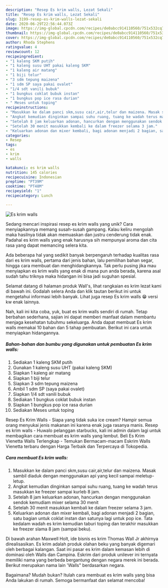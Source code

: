 ```yaml
---
description: "Resep Es krim walls, Lezat Sekali"
title: "Resep Es krim walls, Lezat Sekali"
slug: 3199-resep-es-krim-walls-lezat-sekali
date: 2020-06-29T22:56:44.073Z
image: https://img-global.cpcdn.com/recipes/de0abcc914110560/751x532cq70/es-krim-walls-foto-resep-utama.jpg
thumbnail: https://img-global.cpcdn.com/recipes/de0abcc914110560/751x532cq70/es-krim-walls-foto-resep-utama.jpg
cover: https://img-global.cpcdn.com/recipes/de0abcc914110560/751x532cq70/es-krim-walls-foto-resep-utama.jpg
author: Rhoda Stephens
ratingvalue: 4
reviewcount: 12
recipeingredient:
- "1 kaleng SKM putih"
- "1 kaleng susu UHT pakai kaleng SKM"
- "1 kaleng air matang"
- "1 biji telur"
- "3 sdm tepung maizena"
- "1 sdm SP saya pakai ovalet"
- "1/4 sdt vanili bubuk"
- "1 bungkus coklat bubuk instan"
- "1 bungkus pop ice rasa durian"
- " Meses untuk toping"
recipeinstructions:
- "Masukkan ke dalam panci skm,susu cair,air,telur dan maizena. Masak sambil diaduk dengan menggunakan api yang kecil sampai meletup-letup."
- "Angkat kemudian dinginkan sampai suhu ruang, tuang ke wadah terus masukkan ke freezer sampai kurleb 8 jam."
- "Setelah 8 jam keluarkan adonan, hancurkan dengan menggunakan sendok kemudiam mixer selama 30 menit"
- "Setelah 30 menit masukkan kembali ke dalam freezer selama 3 jam."
- "Keluarkan adonan dan mixer kembali, bagi adonan menjadi 2 bagian, satu bagian untuk coklat instan dan satunya lagi untuk pop ice. Tata kedalam wadah es krim kemudian taburi toping dan terakhir masukkan ke freezer slama 8 jam (sampai beku)."
categories:
- Resep
tags:
- es
- krim
- walls

katakunci: es krim walls 
nutrition: 145 calories
recipecuisine: Indonesian
preptime: "PT39M"
cooktime: "PT48M"
recipeyield: "1"
recipecategory: Lunch

---
```



![Es krim walls](https://img-global.cpcdn.com/recipes/de0abcc914110560/751x532cq70/es-krim-walls-foto-resep-utama.jpg)

Sedang mencari inspirasi resep es krim walls yang unik? Cara menyiapkannya memang susah-susah gampang. Kalau keliru mengolah maka hasilnya tidak akan memuaskan dan justru cenderung tidak enak. Padahal es krim walls yang enak harusnya sih mempunyai aroma dan cita rasa yang dapat memancing selera kita.

Ada beberapa hal yang sedikit banyak berpengaruh terhadap kualitas rasa dari es krim walls, pertama dari jenis bahan, lalu pemilihan bahan segar, hingga cara membuat dan menghidangkannya. Tak perlu pusing jika mau menyiapkan es krim walls yang enak di mana pun anda berada, karena asal sudah tahu triknya maka hidangan ini bisa jadi suguhan spesial.

Selamat datang di halaman produk Wall&#39;s, lihat rangkaian es krim lezat kami di bawah ini. Godalah selera Anda dan klik tautan berikut ini untuk mengetahui informasi lebih banyak. Lihat juga resep Es krim walls 😁 versi kw enak lainnya.


Nah, kali ini kita coba, yuk, buat es krim walls sendiri di rumah. Tetap berbahan sederhana, sajian ini dapat memberi manfaat dalam membantu menjaga kesehatan tubuhmu sekeluarga. Anda dapat membuat Es krim walls memakai 10 bahan dan 5 tahap pembuatan. Berikut ini cara untuk menyiapkan hidangannya.

<!--inarticleads1-->

##### Bahan-bahan dan bumbu yang digunakan untuk pembuatan Es krim walls:

1. Sediakan 1 kaleng SKM putih
1. Gunakan 1 kaleng susu UHT (pakai kaleng SKM)
1. Siapkan 1 kaleng air matang
1. Siapkan 1 biji telur
1. Siapkan 3 sdm tepung maizena
1. Ambil 1 sdm SP (saya pakai ovalet)
1. Siapkan 1/4 sdt vanili bubuk
1. Sediakan 1 bungkus coklat bubuk instan
1. Siapkan 1 bungkus pop ice rasa durian
1. Sediakan  Meses untuk toping


Resep Es Krim Walls - Siapa yang tidak suka ice cream? Hampir semua orang menyukai jenis makanan ini karena enak juga rasanya manis. Resep es krim walls - Huwalo pelanggan starbucks, kali ini admin dalam lagi untuk membagikan cara membuat es krim walls yang lembut. Beli Es Krim Vienetta Walls Terlengkap - Temukan Bermacam-macam Eskrim Walls Vienetta terbaru dengan Harga Terbaik dan Terpercaya di Tokopedia. 

<!--inarticleads2-->

##### Cara membuat Es krim walls:

1. Masukkan ke dalam panci skm,susu cair,air,telur dan maizena. Masak sambil diaduk dengan menggunakan api yang kecil sampai meletup-letup.
1. Angkat kemudian dinginkan sampai suhu ruang, tuang ke wadah terus masukkan ke freezer sampai kurleb 8 jam.
1. Setelah 8 jam keluarkan adonan, hancurkan dengan menggunakan sendok kemudiam mixer selama 30 menit
1. Setelah 30 menit masukkan kembali ke dalam freezer selama 3 jam.
1. Keluarkan adonan dan mixer kembali, bagi adonan menjadi 2 bagian, satu bagian untuk coklat instan dan satunya lagi untuk pop ice. Tata kedalam wadah es krim kemudian taburi toping dan terakhir masukkan ke freezer slama 8 jam (sampai beku).


Di bawah arahan Maxwell Holt, ide bisnis es krim Thomas Wall Jr akhirnya direalisasikan. Es krim adalah produk olahan beku yang banyak digemari oleh berbagai kalangan. Saat ini pasar es krim dalam kemasan lebih di dominasi oleh Walls dan Campina. Eskrim dari produk unilever ini ternyata memiliki nama yang berbeda bergantung dengan negara merek ini berada. Berikut merupakan nama lain &#39;Walls&#34; berdasarkan negara. 

Bagaimana? Mudah bukan? Itulah cara membuat es krim walls yang bisa Anda lakukan di rumah. Semoga bermanfaat dan selamat mencoba!
